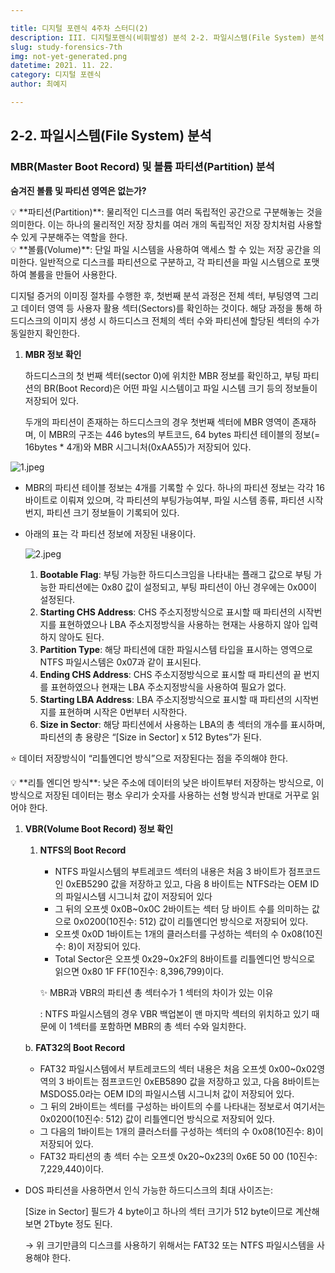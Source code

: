 ```yaml
---

title: 디지털 포렌식 4주차 스터디(2)
description: III. 디지털포렌식(비휘발성) 분석 2-2. 파일시스템(File System) 분석
slug: study-forensics-7th
img: not-yet-generated.png
datetime: 2021. 11. 22.
category: 디지털 포렌식
author: 최예지

---
```


## 2-2. 파일시스템(File System) 분석

### MBR(Master Boot Record) 및 볼륨 파티션(Partition) 분석

**숨겨진 볼륨 및 파티션 영역은 없는가?**

<aside>
💡 **파티션(Partition)**: 물리적인 디스크를 여러 독립적인 공간으로 구분해놓는 것을 의미한다. 이는 하나의 물리적인 저장 장치를 여러 개의 독립적인 저장 장치처럼 사용할 수 있게 구분해주는 역할을 한다.

</aside>

<aside>
💡 **볼륨(Volume)**: 단일 파일 시스템을 사용하여 액세스 할 수 있는 저장 공간을 의미한다. 일반적으로 디스크를 파티션으로 구분하고, 각 파티션을 파일 시스템으로 포맷하여 볼륨을 만들어 사용한다.

</aside>

디지털 증거의 이미징 절차를 수행한 후, 첫번째 분석 과정은 전체 섹터, 부팅영역 그리고 데이터 영역 등 사용자 활용 섹터(Sectors)를 확인하는 것이다. 해당 과정을 통해 하드디스크의 이미지 생성 시 하드디스크 전체의 섹터 수와 파티션에 할당된 섹터의 수가 동일한지 확인한다.

1. **MBR 정보 확인**
    
    하드디스크의 첫 번째 섹터(sector 0)에 위치한 MBR 정보를 확인하고, 부팅 파티션의 BR(Boot Record)은 어떤 파일 시스템이고 파일 시스템 크기 등의 정보들이 저장되어 있다.
    
    두개의 파티션이 존재하는 하드디스크의 경우 첫번째 섹터에 MBR 영역이 존재하며, 이 MBR의 구조는 446 bytes의 부트코드, 64 bytes 파티션 테이블의 정보(= 16bytes * 4개)와 MBR 시그니처(0xAA55)가 저장되어 있다.
    

![1.jpeg](/study-forensics-7th/1.jpeg)

- MBR의 파티션 테이블 정보는 4개를 기록할 수 있다. 하나의 파티션 정보는 각각 16바이트로 이뤄져 있으며, 각 파티션의 부팅가능여부, 파일 시스템 종류, 파티션 시작번지, 파티션 크기 정보들이 기록되어 있다.
- 아래의 표는 각 파티션 정보에 저장된 내용이다.
    
    ![2.jpeg](/study-forensics-7th/1.jpeg)
    
    1. **Bootable Flag**: 부팅 가능한 하드디스크임을 나타내는 플래그 값으로 부팅 가능한 파티션에는 0x80 값이 설정되고, 부팅 파티션이 아닌 경우에는 0x00이 설정된다.
    2. **Starting CHS Address**: CHS 주소지정방식으로 표시할 때 파티션의 시작번지를 표현하였으나 LBA 주소지정방식을 사용하는 현재는 사용하지 않아 입력하지 않아도 된다.
    3. **Partition Type**: 해당 파티션에 대한 파일시스템 타입을 표시하는 영역으로 NTFS 파일시스템은 0x07과 같이 표시된다.
    4. **Ending CHS Address**: CHS 주소지정방식으로 표시할 때 파티션의 끝 번지를 표현하였으나 현재는 LBA 주소지정방식을 사용하여 필요가 없다.
    5. **Starting LBA Address**: LBA 주소지정방식으로 표시할 때 파티션의 시작번지를 표현하며 시작은 0번부터 시작한다.
    6. **Size in Sector**: 해당 파티션에서 사용하는 LBA의 총 섹터의 개수를 표시하며, 파티션의 총 용량은 “[Size in Sector] x 512 Bytes”가 된다.

⭐ 데이터 저장방식이 “리틀엔디언 방식”으로 저장된다는 점을 주의해야 한다.

<aside>
💡 **리틀 엔디언 방식**: 낮은 주소에 데이터의 낮은 바이트부터 저장하는 방식으로, 이 방식으로 저장된 데이터는 평소 우리가 숫자를 사용하는 선형 방식과 반대로 거꾸로 읽어야 한다.

</aside>

1. **VBR(Volume Boot Record) 정보 확인**
    1. **NTFS의 Boot Record**
        - NTFS 파일시스템의 부트레코드 섹터의 내용은 처음 3 바이트가 점프코드인 0xEB5290 값을 저장하고 있고, 다음 8 바이트는 NTFS라는 OEM ID의 파일시스템 시그니처 값이 저장되어 있다
        - 그 뒤의 오프셋 0x0B~0x0C 2바이트는 섹터 당 바이트 수를 의미하는 값으로 0x0200(10진수: 512) 값이 리틀엔디언 방식으로 저장되어 있다.
        - 오프셋 0x0D 1바이트는 1개의 클러스터를 구성하는 섹터의 수 0x08(10진수: 8)이 저장되어 있다.
        - Total Sector은 오프셋 0x29~0x2F의 8바이트를 리틀엔디언 방식으로 읽으면 0x80 1F FF(10진수: 8,396,799)이다.
        
        ✨ MBR과 VBR의 파티션 총 섹터수가 1 섹터의 차이가 있는 이유
        
        : NTFS 파일시스템의 경우 VBR 백업본이 맨 마지막 섹터의 위치하고 있기 때문에 이 1섹터를 포함하면 MBR의 총 섹터 수와 일치한다.
        
    
    b. **FAT32의 Boot Record**
    
    - FAT32 파일시스템에서 부트레코드의 섹터 내용은 처음 오프셋 0x00~0x02영역의 3 바이트는 점프코드인 0xEB5890 값을 저장하고 있고, 다음 8바이트는 MSDOS5.0라는 OEM ID의 파일시스템 시그니처 값이 저장되어 있다.
    - 그 뒤의 2바이트는 섹터를 구성하는 바이트의 수를 나타내는 정보로서 여기서는 0x0200(10진수: 512) 값이 리틀엔디언 방식으로 저장되어 있다.
    - 그 다음의 1바이트는 1개의 클러스터를 구성하는 섹터의 수 0x08(10진수: 8)이 저장되어 있다.
    - FAT32 파티션의 총 섹터 수는 오프셋 0x20~0x23의 0x6E 50 00 (10진수: 7,229,440)이다.
- DOS 파티션을 사용하면서 인식 가능한 하드디스크의 최대 사이즈는:
    
    [Size in Sector] 필드가 4 byte이고 하나의 섹터 크기가 512 byte이므로 계산해보면 2Tbyte 정도 된다.
    
    → 위 크기만큼의 디스크를 사용하기 위해서는 FAT32 또는 NTFS 파일시스템을 사용해야 한다.
